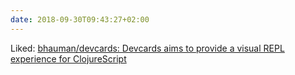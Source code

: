 ```yaml
---
date: 2018-09-30T09:43:27+02:00
---
```


Liked: [bhauman/devcards: Devcards aims to provide a visual REPL experience for ClojureScript](https://github.com/bhauman/devcards)
